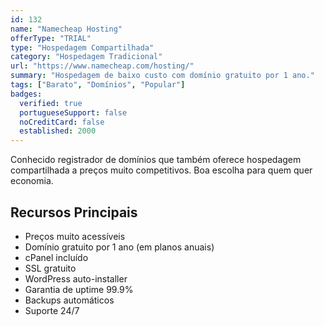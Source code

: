 ```yaml
---
id: 132
name: "Namecheap Hosting"
offerType: "TRIAL"
type: "Hospedagem Compartilhada"
category: "Hospedagem Tradicional"
url: "https://www.namecheap.com/hosting/"
summary: "Hospedagem de baixo custo com domínio gratuito por 1 ano."
tags: ["Barato", "Domínios", "Popular"]
badges:
  verified: true
  portugueseSupport: false
  noCreditCard: false
  established: 2000
---
```


Conhecido registrador de domínios que também oferece hospedagem compartilhada a preços muito competitivos. Boa escolha para quem quer economia.

## Recursos Principais

- Preços muito acessíveis
- Domínio gratuito por 1 ano (em planos anuais)
- cPanel incluído
- SSL gratuito
- WordPress auto-installer
- Garantia de uptime 99.9%
- Backups automáticos
- Suporte 24/7
